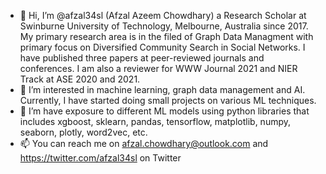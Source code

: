 - 👋 Hi, I’m @afzal34sl (Afzal Azeem Chowdhary) a Research Scholar at Swinburne University of Technology, Melbourne, Australia since 2017. My primary research area is in the filed of Graph Data Managment with primary focus on Diversified Community Search in Social Networks. I have published three papers at peer-reviewed journals and conferences. I am also a reviewer for WWW Journal 2021 and NIER Track at ASE 2020 and 2021.
- 👀 I’m interested in machine learning, graph data management and AI. Currently, I have started doing small projects on various ML techniques.
- 🌱 I’m have exposure to different ML models using python libraries that includes xgboost, sklearn, pandas, tensorflow, matplotlib, numpy, seaborn, plotly, word2vec, etc.
- 📫 You can reach me on afzal.chowdhary@outlook.com and https://twitter.com/afzal34sl on Twitter

<!---
afzal34sl/afzal34sl is a ✨ special ✨ repository because its `README.md` (this file) appears on your GitHub profile.
You can click the Preview link to take a look at your changes.
--->

